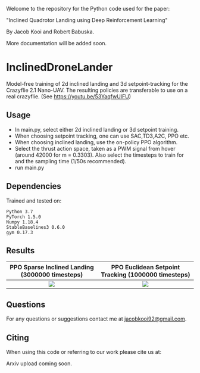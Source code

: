 Welcome to the repository for the Python code used for the paper:

"Inclined Quadrotor Landing using Deep Reinforcement Learning"

By Jacob Kooi and Robert Babuska.

More documentation will be added soon.


# InclinedDroneLander

Model-free training of 2d inclined landing and 3d setpoint-tracking for the Crazyflie 2.1 Nano-UAV. The resulting policies are transferable to use on a real crazyflie. (See https://youtu.be/53YaqfwUIFU)

## Usage

- In main.py, select either 2d inclined landing or 3d setpoint training.
- When choosing setpoint tracking, one can use SAC,TD3,A2C, PPO etc.
- When choosing inclined landing, use the on-policy PPO algorithm.
- Select the thrust action space, taken as a PWM signal from hover (around 42000 for m = 0.3303). Also select the timesteps to train for and the sampling time (1/50s recommended).
- run main.py



## Dependencies
Trained and tested on:
```
Python 3.7
PyTorch 1.5.0
Numpy 1.18.4
StableBaselines3 0.6.0
gym 0.17.3
```

## Results

PPO Sparse Inclined Landing (3000000 timesteps)           |  PPO Euclidean Setpoint Tracking (1000000 timesteps)
:-------------------------:|:-------------------------:
![](https://github.com/Jacobkooi/InclinedDroneLander/blob/master/Gifs/Gif_landing.gif) |  ![](https://github.com/Jacobkooi/InclinedDroneLander/blob/master/Gifs/Gif_setpoint.gif)

## Questions

For any questions or suggestions contact me at jacobkooi92@gmail.com.

## Citing

When using this code or referring to our work please cite us at:

Arxiv upload coming soon.
